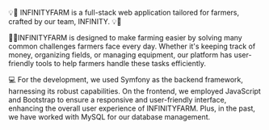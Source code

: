 💡🌱  INFINITYFARM is a full-stack web application tailored for farmers, crafted by our team, INFINITY. 💡🌱 

👨‍🌾INFINITYFARM is designed to make farming easier by solving many common challenges farmers face every day. Whether it's keeping track of money, organizing fields, or managing equipment, our platform has user-friendly tools to help farmers handle these tasks efficiently.

💻 For the development, we used Symfony as the backend framework, harnessing its robust capabilities. On the frontend, we employed JavaScript and Bootstrap to ensure a responsive and user-friendly interface, enhancing the overall user experience of INFINITYFARM. Plus, in the past, we have worked with MySQL for our database management.
